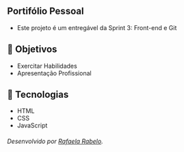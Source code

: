 ## Portifólio Pessoal
- Este projeto é um entregável da Sprint 3: Front-end e Git

## 🎯 Objetivos 
- Exercitar Habilidades
- Apresentação Profissional

## 🚀 Tecnologias
- HTML
- CSS
- JavaScript

###### Desenvolvido por [Rafaela Rabelo](https://linkedin.com/in/rafaelarsouza).